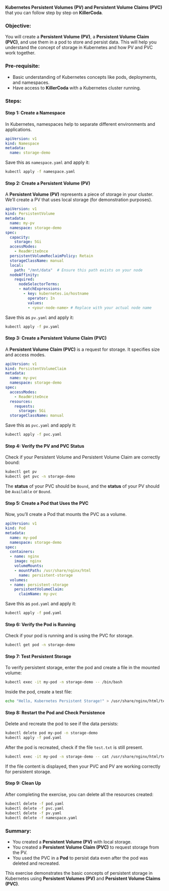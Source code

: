 **Kubernetes Persistent Volumes (PV) and Persistent Volume Claims (PVC)** that you can follow step by step on **KillerCoda**.

### Objective:
You will create a **Persistent Volume (PV)**, a **Persistent Volume Claim (PVC)**, and use them in a pod to store and persist data. This will help you understand the concept of storage in Kubernetes and how PV and PVC work together.

### Pre-requisite:
- Basic understanding of Kubernetes concepts like pods, deployments, and namespaces.
- Have access to **KillerCoda** with a Kubernetes cluster running.

### Steps:

#### Step 1: Create a Namespace
In Kubernetes, namespaces help to separate different environments and applications.

```yaml
apiVersion: v1
kind: Namespace
metadata:
  name: storage-demo
```
Save this as `namespace.yaml` and apply it:

```bash
kubectl apply -f namespace.yaml
```

#### Step 2: Create a Persistent Volume (PV)
A **Persistent Volume (PV)** represents a piece of storage in your cluster. We’ll create a PV that uses local storage (for demonstration purposes).

```yaml
apiVersion: v1
kind: PersistentVolume
metadata:
  name: my-pv
  namespace: storage-demo
spec:
  capacity:
    storage: 5Gi
  accessModes:
    - ReadWriteOnce
  persistentVolumeReclaimPolicy: Retain
  storageClassName: manual
  local:
    path: "/mnt/data"  # Ensure this path exists on your node
  nodeAffinity:
    required:
      nodeSelectorTerms:
      - matchExpressions:
        - key: kubernetes.io/hostname
          operator: In
          values:
          - <your-node-name> # Replace with your actual node name
```

Save this as `pv.yaml` and apply it:

```bash
kubectl apply -f pv.yaml
```

#### Step 3: Create a Persistent Volume Claim (PVC)
A **Persistent Volume Claim (PVC)** is a request for storage. It specifies size and access modes.

```yaml
apiVersion: v1
kind: PersistentVolumeClaim
metadata:
  name: my-pvc
  namespace: storage-demo
spec:
  accessModes:
    - ReadWriteOnce
  resources:
    requests:
      storage: 5Gi
  storageClassName: manual
```

Save this as `pvc.yaml` and apply it:

```bash
kubectl apply -f pvc.yaml
```

#### Step 4: Verify the PV and PVC Status
Check if your Persistent Volume and Persistent Volume Claim are correctly bound:

```bash
kubectl get pv
kubectl get pvc -n storage-demo
```

The **status** of your PVC should be `Bound`, and the **status** of your PV should be `Available` or `Bound`.

#### Step 5: Create a Pod that Uses the PVC
Now, you’ll create a Pod that mounts the PVC as a volume.

```yaml
apiVersion: v1
kind: Pod
metadata:
  name: my-pod
  namespace: storage-demo
spec:
  containers:
  - name: nginx
    image: nginx
    volumeMounts:
    - mountPath: /usr/share/nginx/html
      name: persistent-storage
  volumes:
  - name: persistent-storage
    persistentVolumeClaim:
      claimName: my-pvc
```

Save this as `pod.yaml` and apply it:

```bash
kubectl apply -f pod.yaml
```

#### Step 6: Verify the Pod is Running
Check if your pod is running and is using the PVC for storage.

```bash
kubectl get pod -n storage-demo
```

#### Step 7: Test Persistent Storage
To verify persistent storage, enter the pod and create a file in the mounted volume:

```bash
kubectl exec -it my-pod -n storage-demo -- /bin/bash
```

Inside the pod, create a test file:

```bash
echo "Hello, Kubernetes Persistent Storage!" > /usr/share/nginx/html/test.txt
```

#### Step 8: Restart the Pod and Check Persistence
Delete and recreate the pod to see if the data persists:

```bash
kubectl delete pod my-pod -n storage-demo
kubectl apply -f pod.yaml
```

After the pod is recreated, check if the file `test.txt` is still present.

```bash
kubectl exec -it my-pod -n storage-demo -- cat /usr/share/nginx/html/test.txt
```

If the file content is displayed, then your PVC and PV are working correctly for persistent storage.

#### Step 9: Clean Up
After completing the exercise, you can delete all the resources created:

```bash
kubectl delete -f pod.yaml
kubectl delete -f pvc.yaml
kubectl delete -f pv.yaml
kubectl delete -f namespace.yaml
```

### Summary:
- You created a **Persistent Volume (PV)** with local storage.
- You created a **Persistent Volume Claim (PVC)** to request storage from the PV.
- You used the PVC in a **Pod** to persist data even after the pod was deleted and recreated.

This exercise demonstrates the basic concepts of persistent storage in Kubernetes using **Persistent Volumes (PV)** and **Persistent Volume Claims (PVC)**.
